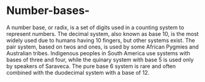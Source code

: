 # Number-bases-

A number base, or radix, is a set of digits used in a counting system to represent numbers. The decimal system, also known as base 10, is the most widely used due to humans having 10 fingers, but other systems exist. The pair system, based on twos and ones, is used by some African Pygmies and Australian tribes. Indigenous peoples in South America use systems with bases of three and four, while the quinary system with base 5 is used only by speakers of Saraveca. The pure base 6 system is rare and often combined with the duodecimal system with a base of 12.
